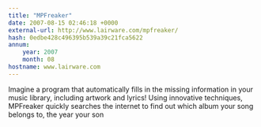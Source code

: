 ```yaml
---
title: "MPFreaker"
date: 2007-08-15 02:46:18 +0000
external-url: http://www.lairware.com/mpfreaker/
hash: 0edbe428c496395b539a39c21fca5622
annum:
    year: 2007
    month: 08
hostname: www.lairware.com
---
```


Imagine a program that automatically fills in the missing information in your music library, including artwork and lyrics! Using innovative techniques, MPFreaker quickly searches the internet to find out which album your song belongs to, the year your son
